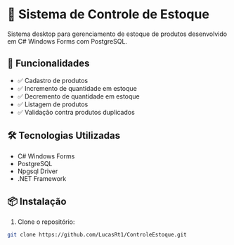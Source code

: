 # 🏪 Sistema de Controle de Estoque

Sistema desktop para gerenciamento de estoque de produtos desenvolvido em C# Windows Forms com PostgreSQL.

## 🚀 Funcionalidades

- ✅ Cadastro de produtos
- ✅ Incremento de quantidade em estoque
- ✅ Decremento de quantidade em estoque
- ✅ Listagem de produtos
- ✅ Validação contra produtos duplicados

## 🛠️ Tecnologias Utilizadas

- C# Windows Forms
- PostgreSQL
- Npgsql Driver
- .NET Framework

## 📦 Instalação

1. Clone o repositório:
```bash
git clone https://github.com/LucasRt1/ControleEstoque.git
